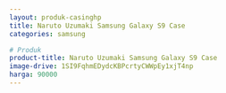 ```yaml
---
layout: produk-casinghp
title: Naruto Uzumaki Samsung Galaxy S9 Case
categories: samsung

# Produk
product-title: Naruto Uzumaki Samsung Galaxy S9 Case
image-drive: 1SI9FqhmEDydcKBPcrtyCWWpEy1xjT4np
harga: 90000
---
```

